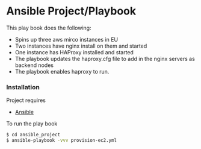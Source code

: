 # Ansible Project/Playbook

This play book does the following:

  - Spins up three aws mirco instances in EU
  - Two instances have nginx install on them and started
  - One instance has HAProxy installed and started
  - The playbook updates the haproxy.cfg file to add in the nginx servers as backend nodes
  - The playbook enables haproxy to run.
  


### Installation

Project requires 
  - [Ansible](https://www.ansible.com/) 

 
To run the play book
```sh
$ cd ansible_project
$ ansible-playbook -vvv provision-ec2.yml
```

